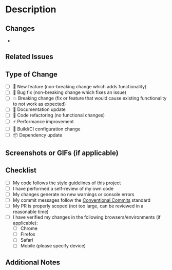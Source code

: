 # Description

<!-- Please provide a clear and concise description of what this PR accomplishes -->

## Changes

<!-- List the key changes made in this PR -->
-

## Related Issues

<!-- Please link to any related issues that this PR addresses using the format: Fixes #123, Addresses #456 -->

## Type of Change

<!-- Mark the appropriate options with an "x" (e.g. [x]) -->

- [ ] 🚀 New feature (non-breaking change which adds functionality)
- [ ] 🐛 Bug fix (non-breaking change which fixes an issue)
- [ ] 💥 Breaking change (fix or feature that would cause existing functionality to not work as expected)
- [ ] 📝 Documentation update
- [ ] 🧹 Code refactoring (no functional changes)
- [ ] ⚡ Performance improvement
- [ ] 🔧 Build/CI configuration change
- [ ] 📦 Dependency update

## Screenshots or GIFs (if applicable)

<!-- Add screenshots or GIFs to help explain your changes if they include visual elements -->

## Checklist

<!-- Mark the appropriate options with an "x" (e.g. [x]) -->

- [ ] My code follows the style guidelines of this project
- [ ] I have performed a self-review of my own code
- [ ] My changes generate no new warnings or console errors
- [ ] My commit messages follow the [Conventional Commits](https://www.conventionalcommits.org/) standard
- [ ] My PR is properly scoped (not too large, can be reviewed in a reasonable time)
- [ ] I have verified my changes in the following browsers/environments (if applicable):
  - [ ] Chrome
  - [ ] Firefox
  - [ ] Safari
  - [ ] Mobile (please specify device)

## Additional Notes

<!-- Any additional information that might be helpful for reviewers -->